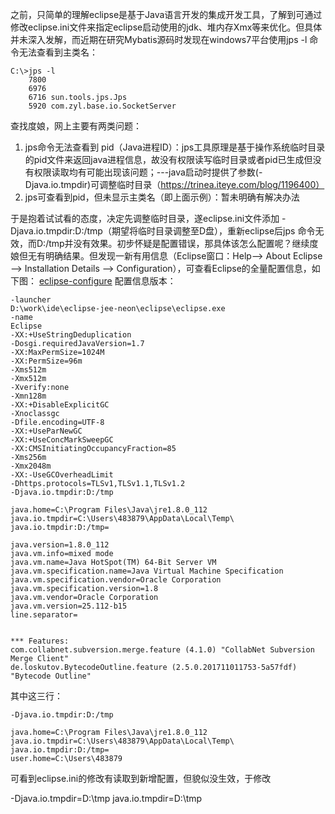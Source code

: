 之前，只简单的理解eclipse是基于Java语言开发的集成开发工具，了解到可通过修改eclipse.ini文件来指定eclipse启动使用的jdk、堆内存Xmx等来优化。但具体并未深入发解，而近期在研究Mybatis源码时发现在windows7平台使用jps -l 命令无法查看到主类名：
```language
C:\>jps -l
	7800
	6976
	6716 sun.tools.jps.Jps
	5920 com.zyl.base.io.SocketServer
```
查找度娘，网上主要有两类问题：
1. jps命令无法查看到 pid（Java进程ID）：jps工具原理是基于操作系统临时目录的pid文件来返回java进程信息，故没有权限读写临时目录或者pid已生成但没有权限读取均有可能出现该问题；---java启动时提供了参数(-Djava.io.tmpdir)可调整临时目录（https://trinea.iteye.com/blog/1196400）
2. jps可查看到pid，但未显示主类名（即上面示例）：暂未明确有解决办法

于是抱着试试看的态度，决定先调整临时目录，遂eclipse.ini文件添加 -Djava.io.tmpdir:D:/tmp（期望将临时目录调整至D盘），重新eclipse后jps 命令无效，而D:/tmp并没有效果。初步怀疑是配置错误，那具体该怎么配置呢？继续度娘但无有明确结果。但发现一新有用信息（Eclipse窗口：Help--> About Eclipse --> Installation Details --> Configuration），可查看Eclipse的全量配置信息，如下图：
[eclipse-configure](https://github.com/better-yulong/StudyNote-Resource/blob/master/StudyNote-Resource/tech/eclipse/eclipse-configure.PNG)
配置信息版本：
```language
-launcher
D:\work\ide\eclipse-jee-neon\eclipse\eclipse.exe
-name
Eclipse
-XX:+UseStringDeduplication
-Dosgi.requiredJavaVersion=1.7
-XX:MaxPermSize=1024M
-XX:PermSize=96m
-Xms512m
-Xmx512m
-Xverify:none
-Xmn128m
-XX:+DisableExplicitGC
-Xnoclassgc
-Dfile.encoding=UTF-8
-XX:+UseParNewGC
-XX:+UseConcMarkSweepGC
-XX:CMSInitiatingOccupancyFraction=85
-Xms256m
-Xmx2048m
-XX:-UseGCOverheadLimit
-Dhttps.protocols=TLSv1,TLSv1.1,TLSv1.2
-Djava.io.tmpdir:D:/tmp

java.home=C:\Program Files\Java\jre1.8.0_112
java.io.tmpdir=C:\Users\483879\AppData\Local\Temp\
java.io.tmpdir:D:/tmp=

java.version=1.8.0_112
java.vm.info=mixed mode
java.vm.name=Java HotSpot(TM) 64-Bit Server VM
java.vm.specification.name=Java Virtual Machine Specification
java.vm.specification.vendor=Oracle Corporation
java.vm.specification.version=1.8
java.vm.vendor=Oracle Corporation
java.vm.version=25.112-b15
line.separator=


*** Features:
com.collabnet.subversion.merge.feature (4.1.0) "CollabNet Subversion Merge Client"
de.loskutov.BytecodeOutline.feature (2.5.0.201711011753-5a57fdf) "Bytecode Outline"
```
其中这三行：
```language
-Djava.io.tmpdir:D:/tmp

java.home=C:\Program Files\Java\jre1.8.0_112
java.io.tmpdir=C:\Users\483879\AppData\Local\Temp\
java.io.tmpdir:D:/tmp=
user.home=C:\Users\483879
```
可看到eclipse.ini的修改有读取到新增配置，但貌似没生效，于修改


-Djava.io.tmpdir=D:\tmp
java.io.tmpdir=D:\tmp
